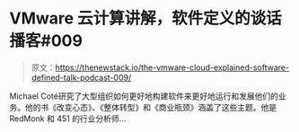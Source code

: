 # VMware 云计算讲解，软件定义的谈话播客#009

> 原文：<https://thenewstack.io/the-vmware-cloud-explained-software-defined-talk-podcast-009/>

Michael Coté研究了大型组织如何更好地构建软件来更好地运行和发展他们的业务。他的书《改变心态》、《整体转型》和《商业瓶颈》涵盖了这些主题。他是 RedMonk 和 451 的行业分析师...